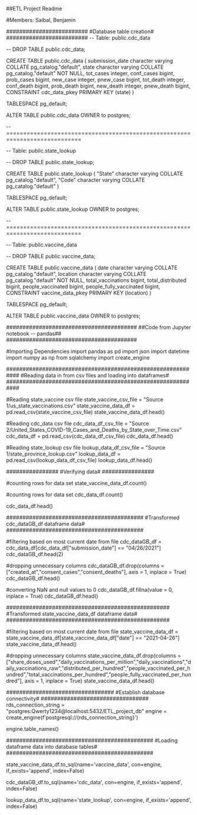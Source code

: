 ##ETL Project Readme

#Members: Saibal, Benjamin

#########################
#Database table creation#
#########################
-- Table: public.cdc_data

-- DROP TABLE public.cdc_data;

CREATE TABLE public.cdc_data
(
    submission_date character varying COLLATE pg_catalog."default",
    state character varying COLLATE pg_catalog."default" NOT NULL,
    tot_cases integer,
    conf_cases bigint,
    prob_cases bigint,
    new_case integer,
    pnew_case bigint,
    tot_death integer,
    conf_death bigint,
    prob_death bigint,
    new_death integer,
    pnew_death bigint,
    CONSTRAINT cdc_data_pkey PRIMARY KEY (state)
)

TABLESPACE pg_default;

ALTER TABLE public.cdc_data
    OWNER to postgres;

--============================================================================

-- Table: public.state_lookup

-- DROP TABLE public.state_lookup;

CREATE TABLE public.state_lookup
(
    "State" character varying COLLATE pg_catalog."default",
    "Code" character varying COLLATE pg_catalog."default"
)

TABLESPACE pg_default;

ALTER TABLE public.state_lookup
    OWNER to postgres;

--============================================================================

-- Table: public.vaccine_data

-- DROP TABLE public.vaccine_data;

CREATE TABLE public.vaccine_data
(
    date character varying COLLATE pg_catalog."default",
    location character varying COLLATE pg_catalog."default" NOT NULL,
    total_vaccinations bigint,
    total_distributed bigint,
    people_vaccinated bigint,
    people_fully_vaccinated bigint,
    CONSTRAINT vaccine_data_pkey PRIMARY KEY (location)
)

TABLESPACE pg_default;

ALTER TABLE public.vaccine_data
    OWNER to postgres;


########################################
##Code from Jupyter notebook -- pandas##
########################################

#Importing Dependencies
import pandas as pd
import json
import datetime
import numpy as np
from sqlalchemy import create_engine

############################################################
#Reading data in from csv files and loading into dataframes#
############################################################

#Reading state_vaccine csv file
state_vaccine_csv_file = "Source 1/us_state_vaccinations.csv"
state_vaccine_data_df = pd.read_csv(state_vaccine_csv_file)
state_vaccine_data_df.head()


#Reading cdc_data csv file
cdc_data_df_csv_file = "Source 2/United_States_COVID-19_Cases_and_Deaths_by_State_over_Time.csv"
cdc_data_df = pd.read_csv(cdc_data_df_csv_file)
cdc_data_df.head()


#Reading state_lookup csv file
lookup_data_df_csv_file = "Source 1/state_province_lookup.csv"
lookup_data_df = pd.read_csv(lookup_data_df_csv_file)
lookup_data_df.head()


################
#Verifying data#
################

#counting rows for data set
state_vaccine_data_df.count()


#counting rows for data set
cdc_data_df.count()

cdc_data_df.head()

##########################################
#Transformed cdc_dataGB_df dataframe data#
##########################################

#filtering based on most current date from file
cdc_dataGB_df = cdc_data_df[cdc_data_df["submission_date"] == "04/26/2021"]
cdc_dataGB_df.head(2)

#dropping unnecessary columns
cdc_dataGB_df.drop(columns = ["created_at","consent_cases","consent_deaths"], axis = 1, inplace = True)
cdc_dataGB_df.head()

#converting NaN and null values to 0
cdc_dataGB_df.fillna(value = 0, inplace = True)
cdc_dataGB_df.head()

##################################################
#Transformed state_vaccine_data_df dataframe data#
##################################################

#filtering based on most current date from file
state_vaccine_data_df = state_vaccine_data_df[state_vaccine_data_df["date"] == "2021-04-26"]
state_vaccine_data_df.head()

#dropping unnecessary columns
state_vaccine_data_df.drop(columns = ["share_doses_used","daily_vaccinations_per_million","daily_vaccinations","daily_vaccinations_raw","distributed_per_hundred","people_vaccinated_per_hundred","total_vaccinations_per_hundred","people_fully_vaccinated_per_hundred"], axis = 1, inplace = True)
state_vaccine_data_df.head()


#################################
#Establish database connectivity#
#################################
rds_connection_string = "postgres:Qwerty1234@localhost:5432/ETL_project_db"
engine = create_engine(f'postgresql://{rds_connection_string}')

engine.table_names()


#############################################
#Loading dataframe data into database tables#
#############################################

state_vaccine_data_df.to_sql(name='vaccine_data', con=engine, if_exists='append', index=False)

cdc_dataGB_df.to_sql(name='cdc_data', con=engine, if_exists='append', index=False)

lookup_data_df.to_sql(name='state_lookup', con=engine, if_exists='append', index=False)
